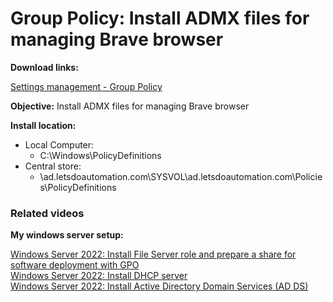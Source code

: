 # Group Policy: Install ADMX files for managing Brave browser

<b>Download links:</b> <br /> 

[Settings management - Group Policy](https://support.brave.com/hc/en-us/articles/360039248271-Group-Policy)<br />

<b>Objective:</b> Install ADMX files for managing Brave browser


<b>Install location:</b> <br />

* Local Computer:
    * C:\Windows\PolicyDefinitions
* Central store:
    * \\ad.letsdoautomation.com\SYSVOL\ad.letsdoautomation.com\Policies\PolicyDefinitions

### Related videos

<b>My windows server setup:</b> <br />

[Windows Server 2022: Install File Server role and prepare a share for software deployment with GPO](https://youtu.be/jEWSdC2qwyA) <br />
[Windows Server 2022: Install DHCP server](https://youtu.be/8n0MD9stQis) <br />
[Windows Server 2022: Install Active Directory Domain Services (AD DS)](https://youtu.be/1cYewbW3Tl0) <br />
